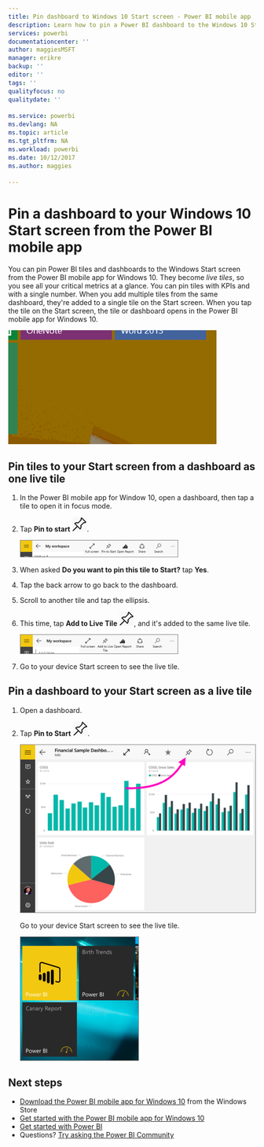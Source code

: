 ```yaml
---
title: Pin dashboard to Windows 10 Start screen - Power BI mobile app
description: Learn how to pin a Power BI dashboard to the Windows 10 Start screen from the Power BI mobile app, so you can see critical metrics at a glance.
services: powerbi
documentationcenter: ''
author: maggiesMSFT
manager: erikre
backup: ''
editor: ''
tags: ''
qualityfocus: no
qualitydate: ''

ms.service: powerbi
ms.devlang: NA
ms.topic: article
ms.tgt_pltfrm: NA
ms.workload: powerbi
ms.date: 10/12/2017
ms.author: maggies

---
```

# Pin a dashboard to your Windows 10 Start screen from the Power BI mobile app
You can pin Power BI tiles and dashboards to the Windows Start screen from the Power BI mobile app for Windows 10. They become *live tiles*, so you see all your critical metrics at a glance. You can pin tiles with KPIs and with a single number. When you add multiple tiles from the same dashboard, they're added to a single tile on the Start screen. When you tap the tile on the Start screen, the tile or dashboard opens in the Power BI mobile app for Windows 10.

![Windows live tile](media/powerbi-mobile-pin-dashboard-from-win10phone-app/pbi_win10_livetile.gif)

## Pin tiles to your Start screen from a dashboard as one live tile
1. In the Power BI mobile app for Window 10, open a dashboard, then tap a tile to open it in focus mode.
2. Tap **Pin to start** ![Pin to start icon](media/powerbi-mobile-pin-dashboard-from-win10phone-app/power-bi-windows-10-pin-start-icon.png).
   
    ![Windows 10 mobile app top bar](media/powerbi-mobile-pin-dashboard-from-win10phone-app/pbi_win10_pinstart.png)
3. When asked **Do you want to pin this tile to Start?** tap **Yes**.
4. Tap the back arrow to go back to the dashboard.
5. Scroll to another tile and tap the ellipsis.
6. This time, tap **Add to Live Tile** ![Add to live tile icon](media/powerbi-mobile-pin-dashboard-from-win10phone-app/power-bi-windows-10-pin-start-icon.png), and it's added to the same live tile.
   
    ![Windows 10 mobile app top bar](media/powerbi-mobile-pin-dashboard-from-win10phone-app/pbi_win10_addtolive.png)
7. Go to your device Start screen to see the live tile.

## Pin a dashboard to your Start screen as a live tile
1. Open a dashboard.
2. Tap **Pin to Start** ![Pin to start icon](media/powerbi-mobile-pin-dashboard-from-win10phone-app/power-bi-windows-10-pin-start-icon.png).
   
   ![Windows 10 mobile app top bar](media/powerbi-mobile-pin-dashboard-from-win10phone-app/power-bi-windows-10-pin-start.png)
   
   Go to your device Start screen to see the live tile.
   
   ![Windows 10 live tile](media/powerbi-mobile-pin-dashboard-from-win10phone-app/pbi_win10ph_startscrn.png)

## Next steps
* [Download the Power BI mobile app for Windows 10](http://go.microsoft.com/fwlink/?LinkID=526478) from the Windows Store  
* [Get started with the Power BI mobile app for Windows 10](powerbi-mobile-win10phone-app-get-started.md)  
* [Get started with Power BI](service-get-started.md)
* Questions? [Try asking the Power BI Community](http://community.powerbi.com/)

